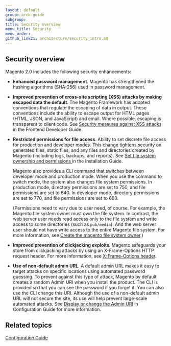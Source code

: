 ```yaml
---
layout: default
group: arch-guide
subgroup: 
title: Security overview
menu_title: Security 
menu_order: 
github_link21: architecture/security_intro.md
---
```


<h2 id="security_intro">Security overview</h2>
Magento 2.0 includes the following security enhancements: 



* <b>Enhanced password management</b>. Magento has strengthened the hashing algorithms (SHA-256) used in password management. 


* <b>Improved prevention of cross-site scripting (XSS) attacks by making escaped data the default</b>. The Magento Framework has adopted conventions that regulate the escaping of data in output. These conventions include the ability to escape  output for HTML pages (HTML, JSON, and JavaScript) and email. Where possible, escaping is transparent to client code. See <a href="{{ site.gdeurl21 }}frontend-dev-guide/templates/template-security.html">Security measures against XSS attacks</a> in the Frontend Developer Guide. 

* <b>Restricted permissions for file access</b>. Ability to set discrete file access for production and developer  modes. This change tightens security on generated files, static files, and any files and directories created by Magento (including logs, backups, and reports). See <a href="{{ site.gdeurl21 }}install-gde/install/file-system-perms.html"> Set file system ownership and permissions </a> in the Installation Guide.

	Magento also provides  a CLI command that switches between developer mode and production mode. When you use the command to switch mode, the system also changes file system permissions. In production mode,   directory permissions are set to 750, and file permissions are set to 640. In developer mode, directory permissions are set to 770, and file permissions are set to 660. 
	
	(Permissions need to vary due to user need, of course. For example, the Magento file system owner must own the file system. In contrast, the web server user needs read access only to the file system and write access to some directories (such as `pub/media`). And the web server user should not have write access to the entire Magento file system. For more information, see <a href="{{ site.gdeurl21 }}install-gde/prereq/apache-user.html"> Create the magento file system owner</a>.)

* <b>Improved prevention of clickjacking exploits</b>. Magento safeguards your store from clickjacking attacks by using an X-Frame-Options HTTP request header. For more information, see <a href="{{ site.gdeurl21 }}config-guide/secy/secy-xframe.html"> X-Frame-Options header</a>.

* <b>Use of non-default admin URL</b>. A default admin URL makes it easy to target attacks on specific locations using automated password guessing. To prevent against this type of attack, Magento by default creates a random Admin URI when you install the product. The CLI is provided so that you can  see the password if you forget it. You can also use the CLI change this URI.  Although the use of a non-default admin URL will not secure the site, its use will help prevent large-scale automated attacks. See <a href="{{ site.gdeurl21 }}install-gde/install/cli/install-cli-adminurl.html"> Display or change the Admin URI</a> in Configuration Guide for more information. 




<h2>Related topics</h2>
<a href="{{ site.gdeurl21 }}config-guide/bk-config-guide.html">Configuration Guide</a>



